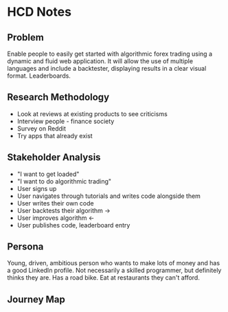 # HCD Notes

## Problem
Enable people to easily get started with algorithmic forex trading using a dynamic and fluid web application. It will allow the use of multiple languages and include a backtester, displaying results in a clear visual format. Leaderboards.

## Research Methodology
- Look at reviews at existing products to see criticisms
- Interview people - finance society
- Survey on Reddit
- Try apps that already exist

## Stakeholder Analysis
- "I want to get loaded"
- "I want to do algorithmic trading"
- User signs up
- User navigates through tutorials and writes code alongside them
- User writes their own code
- User backtests their algorithm ->
- User improves algorithm <-
- User publishes code, leaderboard entry

## Persona
Young, driven, ambitious person who wants to make lots of money and has a good LinkedIn profile. Not necessarily a skilled programmer, but definitely thinks they are. Has a road bike. Eat at restaurants they can't afford.

## Journey Map

